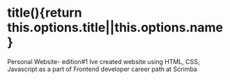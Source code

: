 # title(){return this.options.title||this.options.name}

Personal Website- edition#1
Ive created website using HTML, CSS, Javascript as a part of Frontend developer career path at Scrimba
